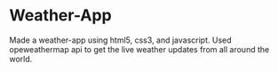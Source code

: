 # Weather-App
Made a weather-app using html5, css3, and javascript. Used opeweathermap api to get the live weather updates from all around the world.

